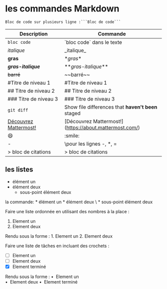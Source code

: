 # les commandes Markdown

```
Bloc de code sur plusieurs ligne :```Bloc de code```
```

| Description | Commande |
| --- | --- |
| `bloc code` | \`bloc code` dans le texte|
|_italique_ | \_italique_|
|**gras** | \**gras**|
|**_gras-italique_** | \**_gras-italique_**|
|~~barré~~ | \~~barré~~|
|#Titre de niveau 1| \#Titre de niveau 1 |
|## Titre de niveau 2 | \## Titre de niveau 2|
|### Titre de niveau 3| \### Titre de niveau 3|
| `git diff` | Show file differences that **haven't been** staged |
|[Découvrez Mattermost!](https://about.mattermost.com/)| \[Découvrez Mattermost!](https://about.mattermost.com/)|
|:smile: | \:smile:|
| - | \pour les lignes -, *, =|
|> bloc de citations| \> bloc de citations|

## les listes

* élément un
* élément deux
  * sous-point élément deux 

la commande:
	\* élément un
	\* élément deux
  	\  * sous-point élément deux 

Faire une liste ordonnée en utilisant des nombres à la place :
1. Element un 
2. Element deux 

Rendu sous la forme :
	1. Element un
	2. Element deux

Faire une liste de tâches en incluant des crochets :
- [ ] Element un 
- [ ] Element deux 
- [x] Element terminé 

Rendu sous la forme :
	•  Element un </br>
	•  Element deux
	•  Element terminé


